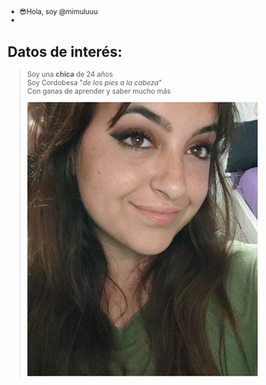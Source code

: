 - 😎Hola, soy @mimuluuu
- 
# Datos de interés:
>
> Soy una **chica** de 24 años    
> Soy Cordobesa "_de los pies a la cabeza_"  
> Con ganas de aprender y saber mucho más
>
> ![Mimuluuu](https://github.com/Mimuluuu/foto/blob/main/WhatsApp%20Image%202024-09-27%20at%2013.43.54.jpeg)
